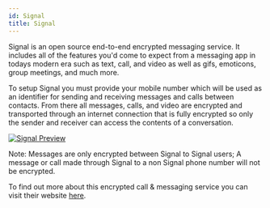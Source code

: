 ```yaml
---
id: Signal
title: Signal
---
```


Signal is an open source end-to-end encrypted messaging service. It includes all of the features you'd come to expect from a messaging app in todays modern era such as text, call, and video as well as gifs, emoticons, group meetings, and much more.

To setup Signal you must provide your mobile number which will be used as an identifier for sending and receiving messages and calls between contacts. From there all messages, calls, and video are encrypted and transported through an internet connection that is fully encrypted so only the sender and receiver can access the contents of a conversation.

[<img alt="Signal Preview" src="/img/Signal.png" />](https://www.signal.org/)

Note: Messages are only encrypted between Signal to Signal users; A message or call made through Signal to a non Signal phone number will not be encrypted.

To find out more about this encrypted call & messaging service you can visit their website [here](https://www.signal.org/).
